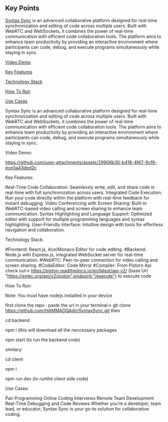 ## Key Points

[Syntax Sync](#syntax-sync) is an advanced collaborative platform designed for real-time synchronization and editing of code across multiple users. Built with WebRTC and WebSockets, it combines the power of real-time communication with efficient code collaboration tools. The platform aims to enhance team productivity by providing an interactive environment where participants can code, debug, and execute programs simultaneously while staying in sync.

[Video Demo](#video-demo)

[Key Features](#key-features)

[Technology Stack](#technology-stack)

[How To Run](#how-to-run)

[Use Cases](#use-cases)


Syntax Sync is an advanced collaborative platform designed for real-time synchronization and editing of code across multiple users. Built with WebRTC and WebSockets, it combines the power of real-time communication with efficient code collaboration tools. The platform aims to enhance team productivity by providing an interactive environment where participants can code, debug, and execute programs simultaneously while staying in sync.


Video Demo:

https://github.com/user-attachments/assets/29906b30-b418-4f47-9cf6-ece3a43ded2c


Key Features:

Real-Time Code Collaboration: Seamlessly write, edit, and share code in real-time with full synchronization across users.
Integrated Code Execution: Run your code directly within the platform with real-time feedback for instant debugging.
Video Conferencing with Screen Sharing: Built-in WebRTC-based video calling and screen sharing to enhance team communication.
Syntax Highlighting and Language Support: Optimized editor with support for multiple programming languages and syntax highlighting.
User-Friendly Interface: Intuitive design with tools for effortless navigation and collaboration.


Technology Stack:

#Frontend: React.js, Ace/Monaco Editor for code editing.
#Backend: Node.js with Express.js, integrated WebSocket server for real-time communication.
#WebRTC: Peer-to-peer connection for video calling and screen sharing.
#CodeEditor: Code Mirror
#Compiler: From Pistorn Api check out-> https://piston.readthedocs.io/en/latest/api-v2/
{base Url: "https://emkc.org/api/v2/piston",endpoint:"/execute"} to execute code

How To Run:

Note: You must have nodejs installed in your device

first clone the repo : paste the url in your terminal-> git clone https://github.com/HAMMADQAdir/SyntaxSync.git
then 

cd backend 

npm i (this will download all the neccessary packages

npm start (to run the backend code)

similary:

cd client

npm i

npm run dev (to runthe client side code)



Use Cases:

Pair Programming
Online Coding Interviews
Remote Team Development
Real-Time Debugging and Code Reviews
Whether you’re a developer, team lead, or educator, Syntax Sync is your go-to solution for collaborative coding.

